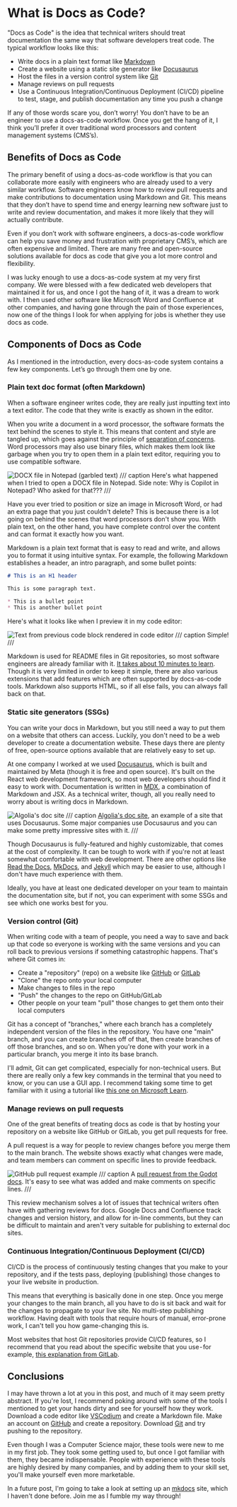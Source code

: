 # What is Docs as Code?

"Docs as Code" is the idea that technical writers should treat documentation the same way that software developers treat code. The typical workflow looks like this:

* Write docs in a plain text format like [Markdown](https://www.markdownguide.org/basic-syntax)
* Create a website using a static site generator like [Docusaurus](https://docusaurus.io)
* Host the files in a version control system like [Git](https://github.com/git-guides)
* Manage reviews on pull requests
* Use a Continuous Integration/Continuous Deployment (CI/CD) pipeline to test, stage, and publish documentation any time you push a change

If any of those words scare you, don’t worry! You don’t have to be an engineer to use a docs-as-code workflow. Once you get the hang of it, I think you’ll prefer it over traditional word processors and content management systems (CMS’s).

## Benefits of Docs as Code

The primary benefit of using a docs-as-code workflow is that you can collaborate more easily with engineers who are already used to a very similar workflow. Software engineers know how to review pull requests and make contributions to documentation using Markdown and Git. This means that they don’t have to spend time and energy learning new software just to write and review documentation, and makes it more likely that they will actually contribute.

Even if you don’t work with software engineers, a docs-as-code workflow can help you save money and frustration with proprietary CMS’s, which are often expensive and limited. There are many free and open-source solutions available for docs as code that give you a lot more control and flexibility.

I was lucky enough to use a docs-as-code system at my very first company. We were blessed with a few dedicated web developers that maintained it for us, and once I got the hang of it, it was a dream to work with. I then used other software like Microsoft Word and Confluence at other companies, and having gone through the pain of those experiences, now one of the things I look for when applying for jobs is whether they use docs as code.

## Components of Docs as Code

As I mentioned in the introduction, every docs-as-code system contains a few key components. Let’s go through them one by one.

### Plain text doc format (often Markdown)

When a software engineer writes code, they are really just inputting text into a text editor. The code that they write is exactly as shown in the editor.

When you write a document in a word processor, the software formats the text behind the scenes to style it. This means that content and style are tangled up, which goes against the principle of [separation of concerns](https://www.geeksforgeeks.org/software-engineering/separation-of-concerns-soc). Word processors may also use binary files, which makes them look like garbage when you try to open them in a plain text editor, requiring you to use compatible software.

![DOCX file in Notepad (garbled text)](img/docx-notepad.png)
/// caption
Here's what happened when I tried to open a DOCX file in Notepad. Side note: Why is Copilot in Notepad? Who asked for that???
///

Have you ever tried to position or size an image in Microsoft Word, or had an extra page that you just couldn't delete? This is because there is a lot going on behind the scenes that word processors don't show you. With plain text, on the other hand, you have complete control over the content and can format it exactly how you want.

Markdown is a plain text format that is easy to read and write, and allows you to format it using intuitive syntax. For example, the following Markdown establishes a header, an intro paragraph, and some bullet points:

```markdown
# This is an H1 header

This is some paragraph text.

* This is a bullet point
* This is another bullet point
```

Here's what it looks like when I preview it in my code editor:

![Text from previous code block rendered in code editor](img/md-preview.png)
/// caption
Simple!
///

Markdown is used for README files in Git repositories, so most software engineers are already familiar with it. [It takes about 10 minutes to learn](https://www.writethedocs.org/guide/writing/markdown). Though it is very limited in order to keep it simple, there are also various extensions that add features which are often supported by docs-as-code tools. Markdown also supports HTML, so if all else fails, you can always fall back on that.

### Static site generators (SSGs)

You can write your docs in Markdown, but you still need a way to put them on a website that others can access. Luckily, you don't need to be a web developer to create a documentation website. These days there are plenty of free, open-source options available that are relatively easy to set up.

At one company I worked at we used [Docusaurus](https://docusaurus.io), which is built and maintained by Meta (though it is free and open source). It's built on the React web development framework, so most web developers should find it easy to work with. Documentation is written in [MDX](https://mdxjs.com/docs/what-is-mdx), a combination of Markdown and JSX. As a technical writer, though, all you really need to worry about is writing docs in Markdown.

![Algolia's doc site](img/algolia-doc-site.png)
/// caption
[Algolia's doc site](https://docsearch.algolia.com/docs/what-is-docsearch), an example of a site that uses Docusaurus. Some major companies use Docusaurus and you can make some pretty impressive sites with it.
///

Though Docusaurus is fully-featured and highly customizable, that comes at the cost of complexity. It can be tough to work with if you're not at least somewhat comfortable with web development. There are other options like [Read the Docs](https://about.readthedocs.com), [MkDocs](https://www.mkdocs.org), and [Jekyll](https://jekyllrb.com) which may be easier to use, although I don't have much experience with them.

Ideally, you have at least one dedicated developer on your team to maintain the documentation site, but if not, you can experiment with some SSGs and see which one works best for you.

### Version control (Git)

When writing code with a team of people, you need a way to save and back up that code so everyone is working with the same versions and you can roll back to previous versions if something catastrophic happens. That's where Git comes in:

* Create a "repository" (repo) on a website like [GitHub](https://github.com) or [GitLab](https://about.gitlab.com)
* "Clone" the repo onto your local computer
* Make changes to files in the repo
* "Push" the changes to the repo on GitHub/GitLab
* Other people on your team "pull" those changes to get them onto their local computers

Git has a concept of "branches," where each branch has a completely independent version of the files in the repository. You have one "main" branch, and you can create branches off of that, then create branches of off those branches, and so on. When you're done with your work in a particular branch, you merge it into its base branch.

I'll admit, Git can get complicated, especially for non-technical users. But there are really only a few key commands in the terminal that you need to know, or you can use a GUI app. I recommend taking some time to get familiar with it using a tutorial like [this one on Microsoft Learn](http://learn.microsoft.com/training/modules/intro-to-git).

### Manage reviews on pull requests

One of the great benefits of treating docs as code is that by hosting your repository on a website like GitHub or GitLab, you get pull requests for free.

A pull request is a way for people to review changes before you merge them to the main branch. The website shows exactly what changes were made, and team members can comment on specific lines to provide feedback.

![GitHub pull request example](img/github-pull-request.png)
/// caption
A [pull request from the Godot docs](https://github.com/godotengine/godot-docs/pull/11015). It's easy to see what was added and make comments on specific lines.
///

This review mechanism solves a lot of issues that technical writers often have with gathering reviews for docs. Google Docs and Confluence track changes and version history, and allow for in-line comments, but they can be difficult to maintain and aren't very suitable for publishing to external doc sites.

### Continuous Integration/Continuous Deployment (CI/CD)

CI/CD is the process of continuously testing changes that you make to your repository, and if the tests pass, deploying (publishing) those changes to your live website in production.

This means that everything is basically done in one step. Once you merge your changes to the main branch, all you have to do is sit back and wait for the changes to propagate to your live site. No multi-step publishing workflow. Having dealt with tools that require hours of manual, error-prone work, I can't tell you how game-changing this is.

Most websites that host Git repositories provide CI/CD features, so I recommend that you read about the specific website that you use - for example, [this explanation from GitLab](https://about.gitlab.com/topics/ci-cd).

## Conclusions

I may have thrown a lot at you in this post, and much of it may seem pretty abstract. If you're lost, I recommend poking around with some of the tools I mentioned to get your hands dirty and see for yourself how they work. Download a code editor like [VSCodium](https://vscodium.com) and create a Markdown file. Make an account on [GitHub](https://github.com/home) and create a repository. Download [Git](https://git-scm.com/downloads) and try pushing to the repository.

Even though I was a Computer Science major, these tools were new to me in my first job. They took some getting used to, but once I got familiar with them, they became indispensable. People with experience with these tools are highly desired by many companies, and by adding them to your skill set, you'll make yourself even more marketable.

In a future post, I'm going to take a look at setting up an [mkdocs](https://www.mkdocs.org) site, which I haven't done before. Join me as I fumble my way through!

